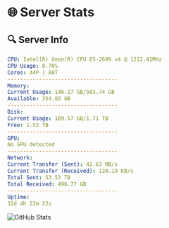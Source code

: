 # 🌐 Server Stats
## 🔍 Server Info
```yaml
CPU: Intel(R) Xeon(R) CPU E5-2699 v4 @ 1212.41MHz
CPU Usage: 0.70%
Cores: 44P | 88T
-----------------------------------
Memory:
Current Usage: 146.27 GB/503.74 GB
Available: 354.02 GB
-----------------------------------
Disk:
Current Usage: 109.57 GB/1.71 TB
Free: 1.52 TB
-----------------------------------
GPU:
No GPU detected
-----------------------------------
Network:
Current Transfer (Sent): 42.63 MB/s
Current Transfer (Received): 128.19 KB/s
Total Sent: 53.53 TB
Total Received: 496.77 GB
-----------------------------------
Uptime:
32d 4h 23m 22s
```
![GitHub Stats](https://img.shields.io/badge/Updated-2025-04-09_01:46:11-blue)